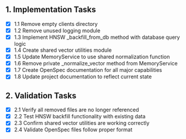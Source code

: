 ## 1. Implementation Tasks

- [x] 1.1 Remove empty clients directory
- [x] 1.2 Remove unused logging module
- [x] 1.3 Implement HNSW \_backfill_from_db method with database query logic
- [x] 1.4 Create shared vector utilities module
- [x] 1.5 Update MemoryService to use shared normalization function
- [x] 1.6 Remove private \_normalize_vector method from MemoryService
- [x] 1.7 Create OpenSpec documentation for all major capabilities
- [x] 1.8 Update project documentation to reflect current state

## 2. Validation Tasks

- [x] 2.1 Verify all removed files are no longer referenced
- [x] 2.2 Test HNSW backfill functionality with existing data
- [x] 2.3 Confirm shared vector utilities are working correctly
- [x] 2.4 Validate OpenSpec files follow proper format

